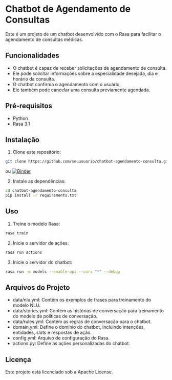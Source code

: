 # Chatbot de Agendamento de Consultas

Este é um projeto de um chatbot desenvolvido com o Rasa para facilitar o agendamento de consultas médicas.

## Funcionalidades

- O chatbot é capaz de receber solicitações de agendamento de consulta.
- Ele pode solicitar informações sobre a especialidade desejada, dia e horário da consulta.
- O chatbot confirma o agendamento com o usuário.
- Ele também pode cancelar uma consulta previamente agendada.

## Pré-requisitos

- Python 
- Rasa 3.1

## Instalação

1. Clone este repositório:

```bash
git clone https://github.com/seuusuario/chatbot-agendamento-consulta.git

```
ou 
[![Binder](https://mybinder.org/badge_logo.svg)](https://mybinder.org/v2/gh/Graziele-Rodrigues/demo-Rasa-Bot/HEAD)

2. Instale as dependências:

```bash
cd chatbot-agendamento-consulta
pip install -r requirements.txt
```

## Uso

1. Treine o modelo Rasa:

```bash
rasa train
```

2. Inicie o servidor de ações:

```bash
rasa run actions
```
3. Inicie o servidor do chatbot:
```bash
rasa run -m models --enable-api --cors "*" --debug
```

## Arquivos do Projeto
- data/nlu.yml: Contém os exemplos de frases para treinamento do modelo NLU.
- data/stories.yml: Contém as histórias de conversação para treinamento do modelo de políticas de conversação.
- data/rules.yml: Contém as regras de conversação para o chatbot.
- domain.yml: Define o domínio do chatbot, incluindo intenções, entidades, slots e respostas de ação.
- config.yml: Arquivo de configuração do Rasa.
- actions.py: Define as ações personalizadas do chatbot.

## Licença
Este projeto está licenciado sob a Apache License.

